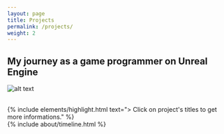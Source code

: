```yaml
---
layout: page
title: Projects
permalink: /projects/
weight: 2
---
```


## My journey as a game programmer on Unreal Engine

![alt text](https://gaming-cdn.com/images/news/articles/5327/cover/1000x563/l-unreal-engine-va-devenir-payant-pour-les-creations-en-dehors-du-jeu-video-cover65f174eeea757.jpg "Unreal Logo")  

<!-- ```
> Click on project's titles to get more informations.
``` -->
  
<br>
<div class="row">  
    {% include elements/highlight.html text="> Click on project's titles to get more informations." %}  
</div>  


<div class="row">
{% include about/timeline.html %}
</div>